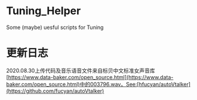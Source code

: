 # Tuning_Helper

Some (maybe) uesful scripts for Tuning

# 更新日志

2020.08.30上传代码及音乐语音文件来自标贝中文标准女声音库[https://www.data-baker.com/open_source.html](https://www.data-baker.com/open_source.html)中的003796.wav。See:[hfucyan/autoVtalker](https://github.com/fucyan/autoVtalker)
